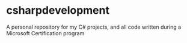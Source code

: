 # csharpdevelopment
A personal repository for my C# projects, and all code written during a Microsoft Certification program
